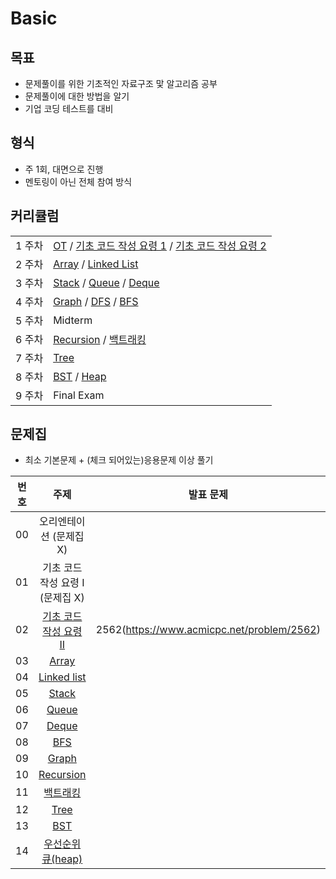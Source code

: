 # Basic 

## 목표
- 문제풀이를 위한 기초적인 자료구조 맟 알고리즘 공부
- 문제풀이에 대한 방법을 알기
- 기업 코딩 테스트를 대비

## 형식
- 주 1회, 대면으로 진행
- 멘토링이 아닌 전체 참여 방식

## 커리큘럼
| | |
| --- | --- |
| 1 주차 | [OT](https://blog.encrypted.gg/921?category=773649) / [기초 코드 작성 요령 1](https://blog.encrypted.gg/922?category=773649) / [기초 코드 작성 요령 2](https://blog.encrypted.gg/923?category=773649) |
| 2 주차 | [Array](https://blog.encrypted.gg/927?category=773649) / [Linked List](https://blog.encrypted.gg/932?category=773649) |
| 3 주차 | [Stack](https://blog.encrypted.gg/933?category=773649) / [Queue](https://blog.encrypted.gg/934?category=773649) / [Deque](https://blog.encrypted.gg/935?category=773649) |
| 4 주차 | [Graph](https://blog.encrypted.gg/1016?category=773649) / [DFS](https://blog.encrypted.gg/942?category=773649) / [BFS](https://blog.encrypted.gg/941?category=773649) |
| 5 주차  | Midterm |
| 6 주차 | [Recursion](https://blog.encrypted.gg/943?category=773649) /  [백트래킹](https://blog.encrypted.gg/945?category=773649) |
| 7 주차 | [Tree](https://blog.encrypted.gg/1019?category=773649) |
| 8 주차 | [BST](https://blog.encrypted.gg/1013?category=773649) /  [Heap](https://blog.encrypted.gg/1015?category=773649) |
| 9 주차 | Final Exam |

## 문제집
- 최소 기본문제 + (체크 되어있는)응용문제 이상 풀기

| 번호 |                                                    주제                                                    | 발표 문제 |
| :--: | :--------------------------------------------------------------------------------------------------------: | :-----: |
|  00  |                                          오리엔테이션 (문제집 X)                                           |
|  01  |                                      기초 코드 작성 요령 I (문제집 X)                                      |
|  02  | [기초 코드 작성 요령 II](https://github.com/encrypted-def/basic-algo-lecture/blob/master/workbook/0x02.md) | 2562(https://www.acmicpc.net/problem/2562) |
|  03  |         [Array](https://github.com/encrypted-def/basic-algo-lecture/blob/master/workbook/0x03.md)          |
|  04  |      [Linked list](https://github.com/encrypted-def/basic-algo-lecture/blob/master/workbook/0x04.md)       |
|  05  |         [Stack](https://github.com/encrypted-def/basic-algo-lecture/blob/master/workbook/0x05.md)          |
|  06  |         [Queue](https://github.com/encrypted-def/basic-algo-lecture/blob/master/workbook/0x06.md)          |
|  07  |         [Deque](https://github.com/encrypted-def/basic-algo-lecture/blob/master/workbook/0x07.md)          |
|  08  |          [BFS](https://github.com/encrypted-def/basic-algo-lecture/blob/master/workbook/0x09.md)           |
|  09  |         [Graph](https://github.com/encrypted-def/basic-algo-lecture/blob/master/workbook/0x18.md)         |
|  10  |       [Recursion](https://github.com/encrypted-def/basic-algo-lecture/blob/master/workbook/0x0B.md)        |
|  11  |         [백트래킹](https://github.com/encrypted-def/basic-algo-lecture/blob/master/workbook/0x0C.md)          |
|  12  |          [Tree](https://github.com/encrypted-def/basic-algo-lecture/blob/master/workbook/0x19.md)          |
|  13  |          [BST](https://github.com/encrypted-def/basic-algo-lecture/blob/master/workbook/0x16.md)           |
|  14  |   [우선순위 큐(heap)](https://github.com/encrypted-def/basic-algo-lecture/blob/master/workbook/0x17.md)    |

